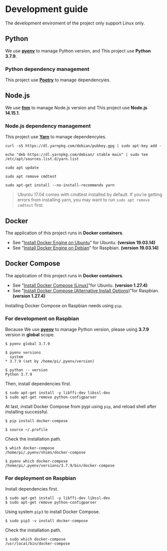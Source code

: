 # Development guide
The development enviroment of the project only support Linux only.

## Python
We use **[pyenv]** to manage Python version, and This project use **Python 3.7.9**.

### Python dependency management
This project use **[Poetry]** to manage dependencyies.

[pyenv]: https://github.com/pyenv/pyenv
[Poetry]: https://python-poetry.org/docs/

## Node.js
We use **[fnm]** to manage Node.js version and This project use **Node.js 14.15.1**.

### Node.js dependency management
This project use **[Yarn]** to manage dependencyies.

```
curl -sS https://dl.yarnpkg.com/debian/pubkey.gpg | sudo apt-key add -

echo "deb https://dl.yarnpkg.com/debian/ stable main" | sudo tee /etc/apt/sources.list.d/yarn.list

sudo apt update

sudo apt remove cmdtest

sudo apt-get install --no-install-recommends yarn
```
>  Ubuntu 17.04 comes with cmdtest installed by default. If you’re getting errors from installing yarn, you may want to run `sudo apt remove cmdtest` first.

[fnm]: https://github.com/Schniz/fnm
[Yarn]: https://classic.yarnpkg.com/en/docs/install#debian-stable

## Docker
The application of this project runs in **Docker containers**.
- See "[Install Docker Engine on Ubuntu]" for Ubuntu. **(version 19.03.14)**
- See "[Install Docker Engine on Debian]" for Raspbian. **(version 19.03.14)**

## Docker Compose
The application of this project runs in **Docker containers**.
- See "[Install Docker Compose (Linux)]"for Ubuntu. **(version 1.27.4)**
- See "[Install Docker Compose (Alternative Install Options)]"for Raspbian. **(version 1.27.4)**

Installing Docker Compose on Raspbian needs using `pip`.

### For development on Raspbian
Because We use **[pyenv]** to manage Python version,
please  using **3.7.9** version in **global** scope.
```
$ pyenv global 3.7.9

$ pyenv versions
  system
* 3.7.9 (set by /home/pi/.pyenv/version)

$ python -- version
Python 3.7.9
```

Then, install dependencies first.
```
$ sudo apt-get install -y libffi-dev libssl-dev
$ sudo apt-get remove python-configparser
```

At last, install Docker Compose from pypi using `pip`, and reload shell after installing successful.
```
$ pip install docker-compose

$ source ~/.profile
```

Check the installation path.
```
$ which docker-compose
/home/pi/.pyenv/shims/docker-compose

$ pyenv which docker-compose
/home/pi/.pyenv/versions/3.7.9/bin/docker-compose
```

### For deployment  on Raspbian
Install dependencies first.
```
$ sudo apt-get install -y libffi-dev libssl-dev
$ sudo apt-get remove python-configparser
```

Using system `pip3` to install Docker Compose.
```
$ sudo pip3 -v install docker-compose
```

Check the installation path.
```
$ sudo which docker-compose
/usr/local/bin/docker-compose
```


[Install Docker Engine on Ubuntu]: https://docs.docker.com/engine/install/ubuntu/
[Install Docker Engine on Debian]: https://docs.docker.com/engine/install/debian/
[Install Docker Compose (Linux)]: https://docs.docker.com/compose/install/#install-compose-on-linux-systems
[Install Docker Compose (Alternative Install Options)]: https://docs.docker.com/compose/install/#alternative-install-options

